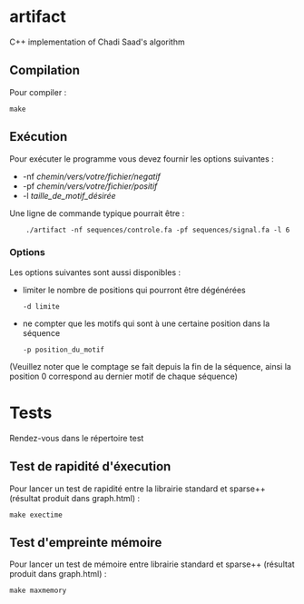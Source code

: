 # artifact

C++ implementation of Chadi Saad's algorithm

## Compilation

Pour compiler :

    make

## Exécution

Pour exécuter le programme vous devez fournir les options suivantes :

  * -nf *chemin/vers/votre/fichier/negatif*
  * -pf *chemin/vers/votre/fichier/positif*
  * -l  *taille\_de\_motif\_désirée*

  Une ligne de commande typique pourrait être :

        ./artifact -nf sequences/controle.fa -pf sequences/signal.fa -l 6

### Options

Les options suivantes sont aussi disponibles :

  * limiter le nombre de positions qui pourront être dégénérées

        -d limite

  * ne compter que les motifs qui sont à une certaine position dans la séquence

        -p position_du_motif

  (Veuillez noter que le comptage se fait depuis la fin de la séquence, ainsi la position 0 correspond au dernier motif de chaque séquence)


# Tests

Rendez-vous dans le répertoire test

## Test de rapidité d'éxecution

Pour lancer un test de rapidité entre la librairie standard et sparse++ (résultat produit dans graph.html) :

    make exectime

## Test d'empreinte mémoire

Pour lancer un test de mémoire entre librairie standard et sparse++ (résultat produit dans graph.html) :

    make maxmemory
